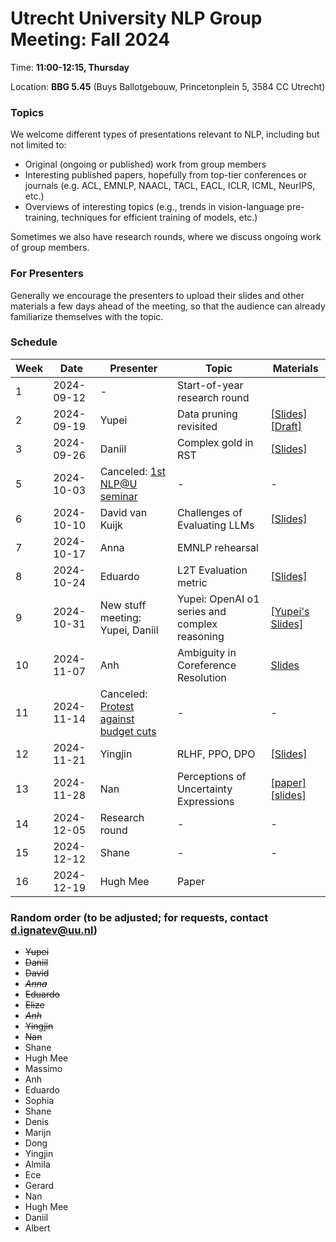 # Utrecht University NLP Group Meeting: Fall 2024

Time: **11:00-12:15, Thursday**

Location: **BBG 5.45** (Buys Ballotgebouw, Princetonplein 5, 3584 CC Utrecht)

### Topics

We welcome different types of presentations relevant to NLP, including but not limited to:
- Original (ongoing or published) work from group members
- Interesting published papers, hopefully from top-tier conferences or journals
  (e.g. ACL, EMNLP, NAACL, TACL, EACL, ICLR, ICML, NeurIPS, etc.)
- Overviews of interesting topics
  (e.g., trends in vision-language pre-training, techniques for efficient training of models, etc.)

Sometimes we also have research rounds, where we discuss ongoing work of group members.

### For Presenters

Generally we encourage the presenters to upload their slides and other materials
a few days ahead of the meeting,
so that the audience can already familiarize themselves with the topic.

### Schedule

| Week | Date | Presenter | Topic | Materials |
| ---- | ----- | --------- | --------- | --------- |
|1 | 2024-09-12 | - | Start-of-year research round | |
|2 | 2024-09-19 | Yupei | Data pruning revisited | [[Slides]](https://docs.google.com/presentation/d/1ibAtlVHhlPjDcOP9X91KmNR06mq0twAkxDKFvNBkzKQ/edit?usp=sharing) [[Draft]](https://www.overleaf.com/read/wjphkpnjsxbk#852c7a) |
|3 | 2024-09-26 | Daniil | Complex gold in RST | [[Slides]](https://drive.google.com/file/d/1F-F_GbBd1OUC4LD-SeEUudOsCwlItMOq/view?usp=sharing) |
|5 | 2024-10-03 | Canceled: [1st NLP@U seminar](https://www.uu.nl/en/events/nlpu-period-1-meeting) | - | - |
|6 | 2024-10-10 | David van Kuijk | Challenges of Evaluating LLMs | [[Slides]](https://ehudreiter.com/wp-content/uploads/2024/07/eval-llm-jul24.pdf) |
|7 | 2024-10-17 | Anna | EMNLP rehearsal | |
|8 | 2024-10-24 | Eduardo | L2T Evaluation metric | [[Slides]](https://github.com/user-attachments/files/17523165/Automatic_Metric_PPT___NLP_Meeting.pdf) |
|9 | 2024-10-31 | New stuff meeting: Yupei, Daniil | Yupei: OpenAI o1 series and complex reasoning | [[Yupei's Slides]](https://docs.google.com/presentation/d/1JuGKVtbypKEbwdtS5jDIAQJX0A7zWCumaOR-9BVJWZE/edit?usp=sharing) |
|10 | 2024-11-07 |Anh | Ambiguity in Coreference Resolution | [Slides](<https://github.com/cs-nlp-uu/uunlp-group-meeting/blob/main/Fall_2024/week_10/NLP gr 07-11.pdf>) |
|11 | 2024-11-14 | Canceled: [Protest against budget cuts](https://students.uu.nl/en/news/support-the-protest-against-higher-education-budget-cuts-on-14-november) | - | - |
|12 | 2024-11-21 | Yingjin | RLHF, PPO, DPO|[[Slides]](<https://drive.google.com/file/d/1SNjEKoz6NBxbsx93mxcnqskx39hwyWuK/view?usp=drive_link>)|
|13 | 2024-11-28 | Nan | Perceptions of Uncertainty Expressions |[\[paper\]](https://aclanthology.org/2024.emnlp-main.483/) [\[slides\]](https://drive.google.com/file/d/1hxoakJHrQ8UM-qjScLW2PqajCVgqKy4e/view?usp=sharing)|
|14 | 2024-12-05 | Research round | - | - |
|15 | 2024-12-12 | Shane | - | - |
|16 | 2024-12-19 | Hugh Mee | Paper | |

### Random order (to be adjusted; for requests, contact d.ignatev@uu.nl)

* ~~Yupei~~
* ~~Daniil~~
* ~~David~~
* ~~_Anna_~~
* ~~Eduardo~~
* ~~Elize~~
* ~~_Anh_~~
* ~~Yingjin~~
* ~~Nan~~
* Shane
* Hugh Mee
* Massimo
* Anh
* Eduardo
* Sophia
* Shane
* Denis
* Marijn
* Dong
* Yingjin
* Almila
* Ece
* Gerard
* Nan
* Hugh Mee
* Daniil
* Albert
